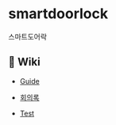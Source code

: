 # smartdoorlock
스마트도어락


## 📖 Wiki
* [Guide](https://github.com/whudra/smartdoorlock/wiki/Guide)

* [회의록](https://github.com/whudra/smartdoorlock/wiki/%ED%9A%8C%EC%9D%98%EB%A1%9D)

* [Test](https://github.com/whudra/smartdoorlock/wiki/Test)
